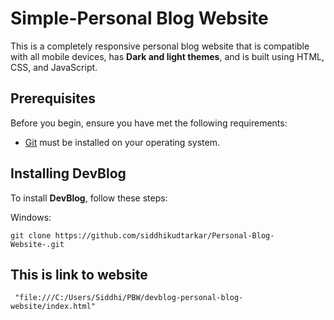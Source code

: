 # Simple-Personal Blog Website

This is a completely responsive personal blog website that is compatible with all mobile devices, has **Dark and light themes**, and is built using HTML, CSS, and JavaScript.

## Prerequisites

Before you begin, ensure you have met the following requirements:
<!--- These are just example requirements. Add, duplicate or remove as required --->

* [Git](https://git-scm.com/downloads "Download Git") must be installed on your operating system.

## Installing DevBlog

To install **DevBlog**, follow these steps:

Windows:

```
git clone https://github.com/siddhikudtarkar/Personal-Blog-Website-.git
```
## This is link to website 

     "file:///C:/Users/Siddhi/PBW/devblog-personal-blog-website/index.html"
